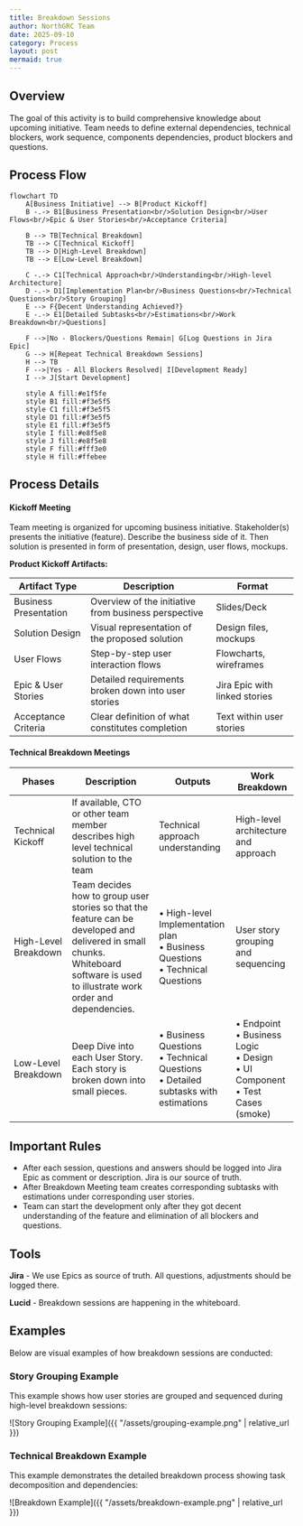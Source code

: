 ```yaml
---
title: Breakdown Sessions
author: NorthGRC Team
date: 2025-09-10
category: Process
layout: post
mermaid: true
---
```


## Overview

The goal of this activity is to build comprehensive knowledge about upcoming initiative. Team needs to define external dependencies, technical blockers, work sequence, components dependencies, product blockers and questions.

## Process Flow

```mermaid
flowchart TD
    A[Business Initiative] --> B[Product Kickoff]
    B -.-> B1[Business Presentation<br/>Solution Design<br/>User Flows<br/>Epic & User Stories<br/>Acceptance Criteria]
    
    B --> TB[Technical Breakdown]
    TB --> C[Technical Kickoff]
    TB --> D[High-Level Breakdown]
    TB --> E[Low-Level Breakdown]
    
    C -.-> C1[Technical Approach<br/>Understanding<br/>High-level Architecture]
    D -.-> D1[Implementation Plan<br/>Business Questions<br/>Technical Questions<br/>Story Grouping]
    E --> F{Decent Understanding Achieved?}
    E -.-> E1[Detailed Subtasks<br/>Estimations<br/>Work Breakdown<br/>Questions]
    
    F -->|No - Blockers/Questions Remain| G[Log Questions in Jira Epic]
    G --> H[Repeat Technical Breakdown Sessions]
    H --> TB
    F -->|Yes - All Blockers Resolved| I[Development Ready]
    I --> J[Start Development]
    
    style A fill:#e1f5fe
    style B1 fill:#f3e5f5
    style C1 fill:#f3e5f5
    style D1 fill:#f3e5f5
    style E1 fill:#f3e5f5
    style I fill:#e8f5e8
    style J fill:#e8f5e8
    style F fill:#fff3e0
    style H fill:#ffebee
```

## Process Details

#### Kickoff Meeting

Team meeting is organized for upcoming business initiative. Stakeholder(s) presents the initiative (feature). Describe the business side of it. Then solution is presented in form of presentation, design, user flows, mockups.

**Product Kickoff Artifacts:**

| Artifact Type | Description | Format |
|---------------|-------------|---------|
| Business Presentation | Overview of the initiative from business perspective | Slides/Deck |
| Solution Design | Visual representation of the proposed solution | Design files, mockups |
| User Flows | Step-by-step user interaction flows | Flowcharts, wireframes |
| Epic & User Stories | Detailed requirements broken down into user stories | Jira Epic with linked stories |
| Acceptance Criteria | Clear definition of what constitutes completion | Text within user stories |

#### Technical Breakdown Meetings

| Phases               | Description | Outputs | Work Breakdown |
|----------------------|-------------|---------|----------------|
| Technical Kickoff    | If available, CTO or other team member describes high level technical solution to the team | Technical approach understanding | High-level architecture and approach |
| High-Level Breakdown | Team decides how to group user stories so that the feature can be developed and delivered in small chunks. Whiteboard software is used to illustrate work order and dependencies. | • High-level Implementation plan<br>• Business Questions<br>• Technical Questions | User story grouping and sequencing |
| Low-Level Breakdown  | Deep Dive into each User Story. Each story is broken down into small pieces. | • Business Questions<br>• Technical Questions<br>• Detailed subtasks with estimations | • Endpoint<br>• Business Logic<br>• Design<br>• UI Component<br>• Test Cases (smoke) |

## Important Rules

- After each session, questions and answers should be logged into Jira Epic as comment or description. Jira is our source of truth.
- After Breakdown Meeting team creates corresponding subtasks with estimations under corresponding user stories.
- Team can start the development only after they got decent understanding of the feature and elimination of all blockers and questions.

## Tools

**Jira** - We use Epics as source of truth. All questions, adjustments should be logged there.

**Lucid** - Breakdown sessions are happening in the whiteboard.

## Examples

Below are visual examples of how breakdown sessions are conducted:

### Story Grouping Example
This example shows how user stories are grouped and sequenced during high-level breakdown sessions:

![Story Grouping Example]({{ "/assets/grouping-example.png" | relative_url }})

### Technical Breakdown Example  
This example demonstrates the detailed breakdown process showing task decomposition and dependencies:

![Breakdown Example]({{ "/assets/breakdown-example.png" | relative_url }})
